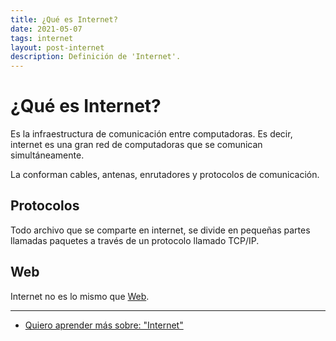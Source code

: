 ```yaml
---
title: ¿Qué es Internet?
date: 2021-05-07
tags: internet
layout: post-internet
description: Definición de 'Internet'.
---
```


# ¿Qué es Internet?
Es la infraestructura de comunicación entre computadoras. Es decir, internet es una gran red de computadoras que se comunican simultáneamente.

La conforman cables, antenas, enrutadores y protocolos de comunicación. 

## Protocolos 
Todo archivo que se comparte en internet, se divide en pequeñas partes llamadas paquetes a través de un protocolo llamado TCP/IP. 

## Web
Internet no es lo mismo que [Web](que-es-web). 

***

- [Quiero aprender más sobre: "Internet"](../00/internet)
